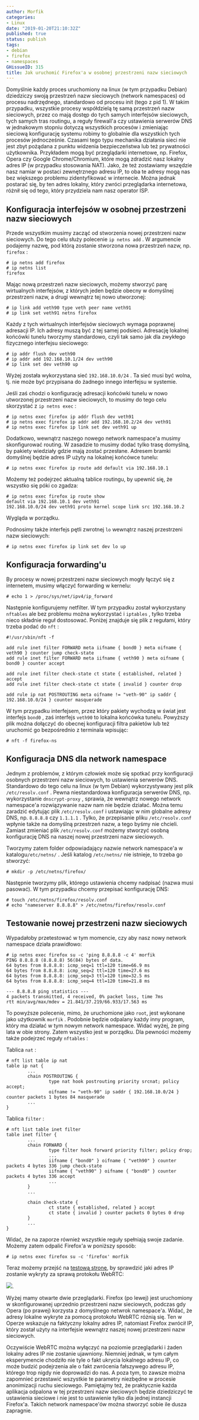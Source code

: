 ```yaml
---
author: Morfik
categories:
- Linux
date: "2019-01-20T21:10:32Z"
published: true
status: publish
tags:
- debian
- firefox
- namespaces
GHissueID: 315
title: Jak uruchomić Firefox'a w osobnej przestrzeni nazw sieciowych
---
```


Domyślnie każdy proces uruchomiony na linux (w tym przypadku Debian) dziedziczy swoją przestrzeń
nazw sieciowych (network namespaces) od procesu nadrzędnego, standardowo od procesu init (tego z
pid 1). W takim przypadku, wszystkie procesy współdzielą tę samą przestrzeń nazw sieciowych, przez
co mają dostęp do tych samych interfejsów sieciowych, tych samych tras routingu, a reguły
firewall'a czy ustawienia serwerów DNS w jednakowym stopniu dotyczą wszystkich procesów i
zmieniając sieciową konfigurację systemu robimy to globalnie dla wszystkich tych procesów
jednocześnie. Czasami tego typu mechanika działania sieci nie jest zbyt pożądana z punktu
widzenia bezpieczeństwa lub też prywatności użytkownika. Przykładem mogą być przeglądarki
internetowe, np. Firefox, Opera czy Google Chrome/Chromium, które mogą zdradzić nasz lokalny adres
IP (w przypadku stosowania NAT). Jako, że też zostawiamy wszędzie nasz namiar w postaci
zewnętrznego adresu IP, to oba te adresy mogą nas bez większego problemu zidentyfikować w
internecie. Można jednak postarać się, by ten adres lokalny, który zwróci przeglądarka
internetowa, różnił się od tego, który przydziela nam nasz operator ISP.

<!--more-->
## Konfiguracja interfejsów w osobnej przestrzeni nazw sieciowych

Przede wszystkim musimy zacząć od stworzenia nowej przestrzeni nazw sieciowych. Do tego celu służy
polecenie `ip netns add` . W argumencie podajemy nazwę, pod którą zostanie stworzona nowa
przestrzeń nazw, np. `firefox` :

    # ip netns add firefox
    # ip netns list
    firefox

Mając nową przestrzeń nazw sieciowych, możemy stworzyć parę wirtualnych interfejsów, z których
jeden będzie obecny w domyślnej przestrzeni nazw, a drugi wewnątrz tej nowo utworzonej:

    # ip link add veth90 type veth peer name veth91
    # ip link set veth91 netns firefox

Każdy z tych wirtualnych interfejsów sieciowych wymaga poprawnej adresacji IP. Ich adresy muszą być
z tej samej podsieci. Adresację lokalnej końcówki tunelu tworzymy standardowo, czyli tak samo jak
dla zwykłego fizycznego interfejsu sieciowego:

    # ip addr flush dev veth90
    # ip addr add 192.168.10.1/24 dev veth90
    # ip link set dev veth90 up

Wyżej została wykorzystana sieć `192.168.10.0/24` . Ta sieć musi być wolna, tj. nie może być
przypisana do żadnego innego interfejsu w systemie.

Jeśli zaś chodzi o konfigurację adresacji końcówki tunelu w nowo utworzonej przestrzeni nazw
sieciowych, to musimy do tego celu skorzystać z `ip netns exec` :

    # ip netns exec firefox ip addr flush dev veth91
    # ip netns exec firefox ip addr add 192.168.10.2/24 dev veth91
    # ip netns exec firefox ip link set dev veth91 up

Dodatkowo, wewnątrz naszego nowego network namespace'a musimy skonfigurować routing. W zasadzie to
musimy dodać tylko trasę domyślną, by pakiety wiedziały gdzie mają zostać przesłane. Adresem bramki
domyślnej będzie adres IP użyty na lokalnej końcówce tunelu:

    # ip netns exec firefox ip route add default via 192.168.10.1

Możemy też podejrzeć aktualną tablice routingu, by upewnić się, że wszystko się póki co zgadza:

    # ip netns exec firefox ip route show
    default via 192.168.10.1 dev veth91
    192.168.10.0/24 dev veth91 proto kernel scope link src 192.168.10.2

Wygląda w porządku.

Podnosimy także interfejs pętli zwrotnej `lo` wewnątrz naszej przestrzeni nazw sieciowych:

    # ip netns exec firefox ip link set dev lo up

## Konfiguracja forwarding'u

By procesy w nowej przestrzeni nazw sieciowych mogły łączyć się z internetem, musimy włączyć
forwarding w kernelu:

    # echo 1 > /proc/sys/net/ipv4/ip_forward

Następnie konfigurujemy netfilter. W tym przypadku został wykorzystany `nftables` ale bez problemu
można wykorzystać i `iptables` , tylko trzeba nieco składnie reguł dostosować. Poniżej znajduje się
plik z regułami, który trzeba podać do `nft` :

    #!/usr/sbin/nft -f

    add rule inet filter FORWARD meta iifname { bond0 } meta oifname { veth90 } counter jump check-state
    add rule inet filter FORWARD meta iifname { veth90 } meta oifname { bond0 } counter accept

    add rule inet filter check-state ct state { established, related } accept
    add rule inet filter check-state ct state { invalid } counter drop

    add rule ip nat POSTROUTING meta oifname != "veth-90" ip saddr { 192.168.10.0/24 } counter masquerade

W tym przypadku interfejsem, przez który pakiety wychodzą w świat jest interfejs `bond0` , zaś
interfejs `veth90` to lokalna końcówka tunelu. Powyższy plik można dołączyć do obecnej konfiguracji
filtra pakietów lub też uruchomić go bezpośrednio z terminala wpisując:

    # nft -f firefox-ns

## Konfiguracja DNS dla network namespace

Jednym z problemów, z którym człowiek może się spotkać przy konfiguracji osobnych przestrzeni nazw
sieciowych, to ustawienia serwerów DNS. Standardowo do tego celu na linux (w tym Debian)
wykorzystywany jest plik `/etc/resolv.conf` . Pewna niestandardowa konfiguracja serwerów DNS, np.
wykorzystanie `dnscrypt-proxy` , sprawia, że wewnątrz nowego network namespace'a rozwiązywanie nazw
nam nie będzie działać. Można temu zaradzić edytując plik `/etc/resolv.conf` i ustawiając w nim
globalne adresy DNS, np. `8.8.8.8` czy `1.1.1.1` . Tylko, że przepisanie pliku `/etc/resolv.conf`
wpłynie także na domyślną przestrzeń nazw, a tego byśmy nie chcieli. Zamiast zmieniać plik
`/etc/resolv.conf` możemy stworzyć osobną konfigurację DNS na naszej nowej przestrzeni nazw
sieciowych.

Tworzymy zatem folder odpowiadający nazwie network namespace'a w katalogu`/etc/netns/` . Jeśli
katalog `/etc/netns/` nie istnieje, to trzeba go stworzyć:

    # mkdir -p /etc/netns/firefox/

Następnie tworzymy plik, którego ustawienia chcemy nadpisać (nazwa musi pasować). W tym przypadku
chcemy przepisać konfigurację DNS:

    # touch /etc/netns/firefox/resolv.conf
    # echo "nameserver 8.8.8.8" > /etc/netns/firefox/resolv.conf

## Testowanie nowej przestrzeni nazw sieciowych

Wypadałoby przetestować w tym momencie, czy aby nasz nowy network namespace działa prawidłowo:

    # ip netns exec firefox su -c 'ping 8.8.8.8 -c 4' morfik
    PING 8.8.8.8 (8.8.8.8) 56(84) bytes of data.
    64 bytes from 8.8.8.8: icmp_seq=1 ttl=120 time=66.9 ms
    64 bytes from 8.8.8.8: icmp_seq=2 ttl=120 time=27.6 ms
    64 bytes from 8.8.8.8: icmp_seq=3 ttl=120 time=32.5 ms
    64 bytes from 8.8.8.8: icmp_seq=4 ttl=120 time=21.8 ms

    --- 8.8.8.8 ping statistics ---
    4 packets transmitted, 4 received, 0% packet loss, time 7ms
    rtt min/avg/max/mdev = 21.841/37.219/66.933/17.563 ms

To powyższe polecenie, mimo, że uruchomione jako `root`, jest wykonane jako użytkownik `morfik` .
Podobnie będzie odpalany każdy inny program, który ma działać w tym nowym network namespace. Widać
wyżej, że ping lata w obie strony. Zatem wszystko jest w porządku. Dla pewności możemy także
podejrzeć reguły `nftables` :

Tablica `nat` :

    # nft list table ip nat
    table ip nat {
            ...
            chain POSTROUTING {
                    type nat hook postrouting priority srcnat; policy accept;
                    oifname != "veth-90" ip saddr { 192.168.10.0/24 } counter packets 1 bytes 84 masquerade
            ...
    }

Tablica `filter` :

    # nft list table inet filter
    table inet filter {
            ...
            chain FORWARD {
                    type filter hook forward priority filter; policy drop;
                    ...
                    iifname { "bond0" } oifname { "veth90" } counter packets 4 bytes 336 jump check-state
                    iifname { "veth90" } oifname { "bond0" } counter packets 4 bytes 336 accept
                    ...
            }
            ...

            chain check-state {
                    ct state { established, related } accept
                    ct state { invalid } counter packets 0 bytes 0 drop
            }
            ...
    }

Widać, że na zaporze również wszystkie reguły spełniają swoje zadanie. Możemy zatem odpalić
Firefox'a w poniższy sposób:

    # ip netns exec firefox su -c 'firefox' morfik

Teraz możemy przejść na [testową stronę](https://browserleaks.com/webrtc), by sprawdzić jaki adres
IP zostanie wykryty za sprawą protokołu WebRTC:

![](/img/2019/01/001-webrtc-firefox-ip-addrs-leak-linux-network-namespace.png#huge).

Wyżej mamy otwarte dwie przeglądarki. Firefox (po lewej) jest uruchomiony w skonfigurowanej
uprzednio przestrzeni nazw sieciowych, podczas gdy Opera (po prawej) korzysta z domyślnego netwrok
namespace'a. Widać, że adresy lokalne wykryte za pomocą protokołu WebRTC różnią się. Ten w Operze
wskazuje na faktyczny lokalny adres IP, natomiast Firefox zwrócił IP, który został użyty na
interfejsie wewnątrz naszej nowej przestrzeni nazw sieciowych.

Oczywiście WebRTC można wyłączyć na poziomie przeglądarki i żaden lokalny adres IP nie zostanie
ujawniony. Niemniej jednak, w tym całym eksperymencie chodziło nie tyle o fakt ukrycia lokalnego
adresu IP, co może budzić podejrzenia ale o fakt zwrócenia fałszywego adresu IP, którego trop nigdy
nie doprowadzi do nas. A poza tym, to zawsze można zapomnieć przestawić wszystkie te parametry
niezbędne w procesie anonimizacji ruchu sieciowego. Pamiętajmy też, że praktycznie każda aplikacja
odpalona w tej przestrzeni nazw sieciowych będzie dziedziczyć te ustawienia sieciowe i nie jest to
ustawienie tylko dla jednej instancji Firefox'a. Takich network namespace'ów można stworzyć sobie
ile dusza zapragnie.
